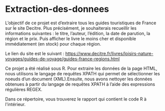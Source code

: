 # Extraction-des-donnees

L’objectif de ce projet est d’extraire tous les guides touristiques de France sur le site Decitre. Plus précisément, je souhaiterais recueillir les informations suivantes : le titre, l’auteur, l’édition, la date de parution, la région et le prix. Puis afficher le livre le moins cher et disponible immédiatement (en stock) pour chaque région.

Le lien du site est le suivant : https://www.decitre.fr/livres/loisirs-nature-voyages/guides-de-voyage/guides-france-regions.html

Ce projet a été réalisé sous R. Pour extraire les données de la page HTML, nous utilisons le langage de requêtes XPATH qui permet de sélectionner les noeuds d’un document (XML).Ensuite, nous avons nettoyer les données obtenues à partir du langage de requêtes XPATH à l’aide des expressions régulières REGEX.

Dans ce répertoire, vous trouverez le rapport qui contient le code R à l'intérieur.

